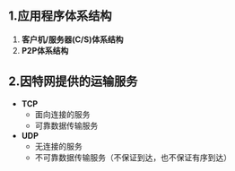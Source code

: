 ## 1.应用程序体系结构  

1. **客户机/服务器(C/S)体系结构**
2. **P2P体系结构**  

## 2.因特网提供的运输服务  

* **TCP**
    * 面向连接的服务
    * 可靠数据传输服务 
* **UDP**
    *  无连接的服务
    *  不可靠数据传输服务（不保证到达，也不保证有序到达）